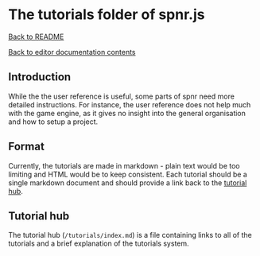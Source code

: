 # The tutorials folder of spnr.js

[Back to README](../README.md)

[Back to editor documentation contents](README.md)

## Introduction
While the the user reference is useful, some parts of spnr need more detailed instructions. For instance, the user reference does not help much with the game engine, as it gives no insight into the general organisation and how to setup a project.

## Format
Currently, the tutorials are made in markdown - plain text would be too limiting and HTML would be to keep consistent. Each tutorial should be a single markdown document and should provide a link back to the [tutorial hub](#tutorial-hub).

## Tutorial hub
The tutorial hub (`/tutorials/index.md`) is a file containing links to all of the tutorials and a brief explanation of the tutorials system.